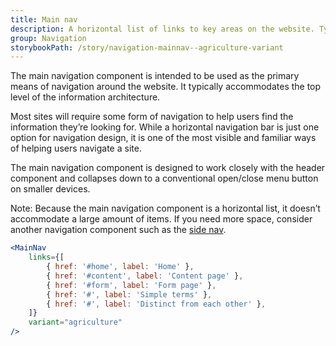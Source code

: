 ```yaml
---
title: Main nav
description: A horizontal list of links to key areas on the website. Typically placed in the header.
group: Navigation
storybookPath: /story/navigation-mainnav--agriculture-variant
---
```


The main navigation component is intended to be used as the primary means of navigation around the website. It typically accommodates the top level of the information architecture.

Most sites will require some form of navigation to help users find the information they’re looking for. While a horizontal navigation bar is just one option for navigation design, it is one of the most visible and familiar ways of helping users navigate a site.

The main navigation component is designed to work closely with the header component and collapses down to a conventional open/close menu button on smaller devices.

Note: Because the main navigation component is a horizontal list, it doesn’t accommodate a large amount of items. If you need more space, consider another navigation component such as the [side nav](/agds-next/packages/navigation/side-nav).

```jsx live
<MainNav
	links={[
		{ href: '#home', label: 'Home' },
		{ href: '#content', label: 'Content page' },
		{ href: '#form', label: 'Form page' },
		{ href: '#', label: 'Simple terms' },
		{ href: '#', label: 'Distinct from each other' },
	]}
	variant="agriculture"
/>
```
